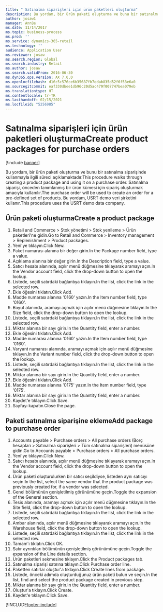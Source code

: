 ```yaml
---
title: " Satınalma siparişleri için ürün paketleri oluşturma"
description: Bu yordam, bir ürün paketi oluşturma ve bunu bir satınalma siparişinde kullanmayla ilgili süreci açıklamaktadır.
author: josaw1
manager: AnnBe
ms.date: 11/14/2017
ms.topic: business-process
ms.prod: ''
ms.service: dynamics-365-retail
ms.technology: ''
audience: Application User
ms.reviewer: josaw
ms.search.region: Global
ms.search.industry: Retail
ms.author: josaw
ms.search.validFrom: 2016-06-30
ms.dyn365.ops.version: AX 7.0.0
ms.openlocfilehash: d16c5c576ce6b35687fb7edab835d52f6f58e6a0
ms.sourcegitcommit: eaf330dbee1db96c20d5ac479f007747bea079eb
ms.translationtype: HT
ms.contentlocale: tr-TR
ms.lasthandoff: 02/15/2021
ms.locfileid: "5256985"
---
```

# <a name="create-product-packages-for-purchase-orders"></a><span data-ttu-id="82b3a-103"> Satınalma siparişleri için ürün paketleri oluşturma</span><span class="sxs-lookup"><span data-stu-id="82b3a-103">Create product packages for purchase orders</span></span>

[!include [banner](../includes/banner.md)]

<span data-ttu-id="82b3a-104">Bu yordam, bir ürün paketi oluşturma ve bunu bir satınalma siparişinde kullanmayla ilgili süreci açıklamaktadır.</span><span class="sxs-lookup"><span data-stu-id="82b3a-104">This procedure walks through creating a product package and using it on a purchase order.</span></span> <span data-ttu-id="82b3a-105">Satınalma siparişi, önceden tanımlanmış bir ürün kümesi için sipariş oluşturmak amacıyla kullanılır.</span><span class="sxs-lookup"><span data-stu-id="82b3a-105">The purchase order will be used to create an order for a pre-defined set of products.</span></span> <span data-ttu-id="82b3a-106">Bu yordam, USRT demo veri şirketini kullanır.</span><span class="sxs-lookup"><span data-stu-id="82b3a-106">This procedure uses the USRT demo data company.</span></span>


## <a name="create-a-product-package"></a><span data-ttu-id="82b3a-107">Ürün paketi oluşturma</span><span class="sxs-lookup"><span data-stu-id="82b3a-107">Create a product package</span></span>
1. <span data-ttu-id="82b3a-108">Retail and Commerce > Stok yönetimi > Stok yenileme > Ürün paketleri'ne gidin.</span><span class="sxs-lookup"><span data-stu-id="82b3a-108">Go to Retail and Commerce > Inventory management > Replenishment > Product packages.</span></span>
2. <span data-ttu-id="82b3a-109">Yeni'ye tıklayın.</span><span class="sxs-lookup"><span data-stu-id="82b3a-109">Click New.</span></span>
3. <span data-ttu-id="82b3a-110">Paket numarası alanına bir değer girin.</span><span class="sxs-lookup"><span data-stu-id="82b3a-110">In the Package number field, type a value.</span></span>
4. <span data-ttu-id="82b3a-111">Açıklama alanına bir değer girin.</span><span class="sxs-lookup"><span data-stu-id="82b3a-111">In the Description field, type a value.</span></span>
5. <span data-ttu-id="82b3a-112">Satıcı hesabı alanında, açılır menü düğmesine tıklayarak aramayı açın.</span><span class="sxs-lookup"><span data-stu-id="82b3a-112">In the Vendor account field, click the drop-down button to open the lookup.</span></span>
6. <span data-ttu-id="82b3a-113">Listede, seçili satırdaki bağlantıya tıklayın.</span><span class="sxs-lookup"><span data-stu-id="82b3a-113">In the list, click the link in the selected row.</span></span>
7. <span data-ttu-id="82b3a-114">Ekle öğesini tıklatın.</span><span class="sxs-lookup"><span data-stu-id="82b3a-114">Click Add.</span></span>
8. <span data-ttu-id="82b3a-115">Madde numarası alanına '0160' yazın.</span><span class="sxs-lookup"><span data-stu-id="82b3a-115">In the Item number field, type '0160'.</span></span>
9. <span data-ttu-id="82b3a-116">Boyut alanında, aramayı açmak için açılır menü düğmesine tıklayın.</span><span class="sxs-lookup"><span data-stu-id="82b3a-116">In the Size field, click the drop-down button to open the lookup.</span></span>
10. <span data-ttu-id="82b3a-117">Listede, seçili satırdaki bağlantıya tıklayın.</span><span class="sxs-lookup"><span data-stu-id="82b3a-117">In the list, click the link in the selected row.</span></span>
11. <span data-ttu-id="82b3a-118">Miktar alanına bir sayı girin.</span><span class="sxs-lookup"><span data-stu-id="82b3a-118">In the Quantity field, enter a number.</span></span>
12. <span data-ttu-id="82b3a-119">Ekle öğesini tıklatın.</span><span class="sxs-lookup"><span data-stu-id="82b3a-119">Click Add.</span></span>
13. <span data-ttu-id="82b3a-120">Madde numarası alanına '0160' yazın.</span><span class="sxs-lookup"><span data-stu-id="82b3a-120">In the Item number field, type '0160'.</span></span>
14. <span data-ttu-id="82b3a-121">Varyant numarası alanında, aramayı açmak için açılır menü düğmesine tıklayın.</span><span class="sxs-lookup"><span data-stu-id="82b3a-121">In the Variant number field, click the drop-down button to open the lookup.</span></span>
15. <span data-ttu-id="82b3a-122">Listede, seçili satırdaki bağlantıya tıklayın.</span><span class="sxs-lookup"><span data-stu-id="82b3a-122">In the list, click the link in the selected row.</span></span>
16. <span data-ttu-id="82b3a-123">Miktar alanına bir sayı girin.</span><span class="sxs-lookup"><span data-stu-id="82b3a-123">In the Quantity field, enter a number.</span></span>
17. <span data-ttu-id="82b3a-124">Ekle öğesini tıklatın.</span><span class="sxs-lookup"><span data-stu-id="82b3a-124">Click Add.</span></span>
18. <span data-ttu-id="82b3a-125">Madde numarası alanına '0175' yazın.</span><span class="sxs-lookup"><span data-stu-id="82b3a-125">In the Item number field, type '0175'.</span></span>
19. <span data-ttu-id="82b3a-126">Miktar alanına bir sayı girin.</span><span class="sxs-lookup"><span data-stu-id="82b3a-126">In the Quantity field, enter a number.</span></span>
20. <span data-ttu-id="82b3a-127">Kaydet'e tıklayın.</span><span class="sxs-lookup"><span data-stu-id="82b3a-127">Click Save.</span></span>
21. <span data-ttu-id="82b3a-128">Sayfayı kapatın.</span><span class="sxs-lookup"><span data-stu-id="82b3a-128">Close the page.</span></span>

## <a name="add-package-to-purchase-order"></a><span data-ttu-id="82b3a-129">Paketi satınalma siparişine ekleme</span><span class="sxs-lookup"><span data-stu-id="82b3a-129">Add package to purchase order</span></span>
1. <span data-ttu-id="82b3a-130">Accounts payable > Purchase orders > All purchase orders (Borç hesapları > Satınalma siparişleri > Tüm satınalma siparişleri) menüsüne gidin.</span><span class="sxs-lookup"><span data-stu-id="82b3a-130">Go to Accounts payable > Purchase orders > All purchase orders.</span></span>
2. <span data-ttu-id="82b3a-131">Yeni'ye tıklayın.</span><span class="sxs-lookup"><span data-stu-id="82b3a-131">Click New.</span></span>
3. <span data-ttu-id="82b3a-132">Satıcı hesabı alanında, açılır menü düğmesine tıklayarak aramayı açın.</span><span class="sxs-lookup"><span data-stu-id="82b3a-132">In the Vendor account field, click the drop-down button to open the lookup.</span></span>
4. <span data-ttu-id="82b3a-133">Ürün paketi oluşturulurken bir satıcı seçildiyse, listeden aynı satıcıyı seçin.</span><span class="sxs-lookup"><span data-stu-id="82b3a-133">In the list, select the same vendor that the product package was previously created for, if a vendor was selected.</span></span>
5. <span data-ttu-id="82b3a-134">Genel bölümünün genişletilmiş görünümüne geçin.</span><span class="sxs-lookup"><span data-stu-id="82b3a-134">Toggle the expansion of the General section.</span></span>
6. <span data-ttu-id="82b3a-135">Tesis alanında, aramayı açmak için açılır menü düğmesine tıklayın.</span><span class="sxs-lookup"><span data-stu-id="82b3a-135">In the Site field, click the drop-down button to open the lookup.</span></span>
7. <span data-ttu-id="82b3a-136">Listede, seçili satırdaki bağlantıya tıklayın.</span><span class="sxs-lookup"><span data-stu-id="82b3a-136">In the list, click the link in the selected row.</span></span>
8. <span data-ttu-id="82b3a-137">Ambar alanında, açılır menü düğmesine tıklayarak aramayı açın.</span><span class="sxs-lookup"><span data-stu-id="82b3a-137">In the Warehouse field, click the drop-down button to open the lookup.</span></span>
9. <span data-ttu-id="82b3a-138">Listede, seçili satırdaki bağlantıya tıklayın.</span><span class="sxs-lookup"><span data-stu-id="82b3a-138">In the list, click the link in the selected row.</span></span>
10. <span data-ttu-id="82b3a-139">Tamam'ı tıklatın.</span><span class="sxs-lookup"><span data-stu-id="82b3a-139">Click OK.</span></span>
11. <span data-ttu-id="82b3a-140">Satır ayrıntıları bölümünün genişletilmiş görünümüne geçin.</span><span class="sxs-lookup"><span data-stu-id="82b3a-140">Toggle the expansion of the Line details section.</span></span>
12. <span data-ttu-id="82b3a-141">Ürün paketleri sekmesine tıklayın.</span><span class="sxs-lookup"><span data-stu-id="82b3a-141">Click the Product packages tab.</span></span>
13. <span data-ttu-id="82b3a-142">Satınalma siparişi satırına tıklayın.</span><span class="sxs-lookup"><span data-stu-id="82b3a-142">Click Purchase order line.</span></span>
14. <span data-ttu-id="82b3a-143">Paketten satırlar oluştur'a tıklayın.</span><span class="sxs-lookup"><span data-stu-id="82b3a-143">Click Create lines from package.</span></span>
15. <span data-ttu-id="82b3a-144">Listede, önceki adımda oluşturduğunuz ürün paketi bulun ve seçin.</span><span class="sxs-lookup"><span data-stu-id="82b3a-144">In the list, find and select the product package created in previous step.</span></span>
16. <span data-ttu-id="82b3a-145">Miktar alanına bir sayı girin.</span><span class="sxs-lookup"><span data-stu-id="82b3a-145">In the Quantity field, enter a number.</span></span>
17. <span data-ttu-id="82b3a-146">Oluştur'a tıklayın.</span><span class="sxs-lookup"><span data-stu-id="82b3a-146">Click Create.</span></span>
18. <span data-ttu-id="82b3a-147">Kaydet'e tıklayın.</span><span class="sxs-lookup"><span data-stu-id="82b3a-147">Click Save.</span></span>



[!INCLUDE[footer-include](../../includes/footer-banner.md)]